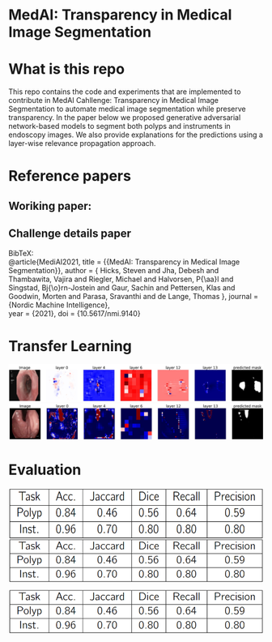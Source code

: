 # MedAI: Transparency in Medical Image Segmentation

# What is this repo
This repo contains the code and experiments that are implemented to contribute in MedAI Cahllenge: Transparency in Medical Image Segmentation to automate medical image segmentation while preserve transparency. In the paper below we proposed generative adversarial network-based models to segment both polyps and instruments in endoscopy images. We also provide explanations for the predictions using a layer-wise relevance propagation approach.  

# Reference papers
## Woriking paper:

## Challenge details paper
  
BibTeX:  
@article{MediAI2021,
    title = {{MedAI: Transparency in Medical Image Segmentation}},
    author = {
        Hicks, Steven and
        Jha, Debesh and
        Thambawita, Vajira and
        Riegler, Michael and
        Halvorsen, P{\aa}l and
        Singstad, Bj{\o}rn-Jostein and
        Gaur, Sachin and
        Pettersen, Klas and
        Goodwin, Morten and
        Parasa, Sravanthi and
        de Lange, Thomas
    },
    journal = {Nordic Machine Intelligence},   
    year = {2021},
    doi = {10.5617/nmi.9140}
    

# Transfer Learning
![polyp](figures/pol1.jpg)
![inst](figures/inst1.jpg)


# Evaluation

<img align="center" width="1000" height="100" src="figures/testsocre.png">
<img align="center" src="figures/testsocre.png">

![score](figures/testsocre.png)

